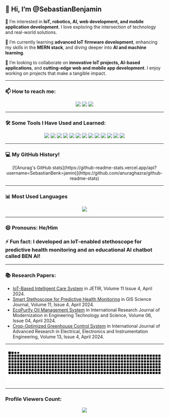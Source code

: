 ## 👋 Hi, I’m @SebastianBenjamin

👀 I’m interested in **IoT, robotics, AI, web development, and mobile application development**. I love exploring the intersection of technology and real-world solutions.

🌱 I’m currently learning **advanced IoT firmware development**, enhancing my skills in the **MERN stack**, and diving deeper into **AI and machine learning**.

💞️ I’m looking to collaborate on **innovative IoT projects, AI-based applications**, and **cutting-edge web and mobile app development**. I enjoy working on projects that make a tangible impact.

---

### 📫 How to reach me:
<p align="center">
  <a href="mailto:benjaminsebastian156@gmail.com"><img src="https://img.icons8.com/material-rounded/48/000000/new-post.png"/></a>
  <a href="https://www.linkedin.com/in/benjamin-sebastian-7015aa312/"><img src="https://img.icons8.com/color/48/000000/linkedin-circled--v1.png"/></a>
  <a href="https://www.instagram.com/benju._.z/"><img src="https://img.icons8.com/fluency/48/000000/instagram-new.png"/></a>
</p>

---

### 🛠 Some Tools I Have Used and Learned:
<p align="center">
  <img src="https://img.icons8.com/color/48/000000/c.png"/>
  <img src="https://img.icons8.com/color/48/000000/java-coffee-cup-logo.png"/>
  <img src="https://img.icons8.com/color/48/000000/python.png"/>
  <img src="https://img.icons8.com/color/48/000000/javascript.png"/>
  <img src="https://img.icons8.com/color/48/000000/nodejs.png"/>
  <img src="https://img.icons8.com/color/48/000000/react-native.png"/>
  <img src="https://img.icons8.com/color/48/000000/mongodb.png"/>
  <img src="https://img.icons8.com/color/48/000000/firebase.png"/>
  <img src="https://img.icons8.com/color/48/000000/mysql.png"/>
  <img src="https://img.icons8.com/color/48/000000/arduino.png"/>
  <img src="https://img.icons8.com/color/48/000000/git.png"/>
  <img src="https://img.icons8.com/color/48/000000/html-5.png"/>
  <img src="https://img.icons8.com/color/48/000000/css3.png"/>
</p>

---

### 💻 My GitHub History!
<p align="center">
  [![Anurag's GitHub stats](https://github-readme-stats.vercel.app/api?username=SebastianBenk=jamin)](https://github.com/anuraghazra/github-readme-stats)
</p>

---

### 📊 Most Used Languages
<p align="center">
  <img src="https://github-readme-stats.vercel.app/api/top-langs/?username=SebastianBenjamin&layout=compact&count_private=true&theme=dark" />
</p>

---

### 😄 Pronouns: He/Him

### ⚡ Fun fact: I developed an **IoT-enabled stethoscope** for predictive health monitoring and an **educational AI chatbot** called BEN AI!

---

### 📚 Research Papers:
- [IoT-Based Intelligent Care System](https://www.jetir.org/download1.php?file=JETIR2404D70.pdf) in JETIR, Volume 11 Issue 4, April 2024.
- [Smart Stethoscope for Predictive Health Monitoring](https://drive.google.com/file/d/1q6uluEJkZ_6pAfvmS0AXzQGnow0uEoqG/view) in GIS Science Journal, Volume 11, Issue 4, April 2024.
- [EcoPurify Oil Management System](https://www.irjmets.com/uploadedfiles/paper//issue_4_april_2024/54331/final/fin_irjmets1714308572.pdf) in International Research Journal of Modernization in Engineering Technology and Science, Volume 06, Issue 04, April 2024.
- [Crop-Optimized Greenhouse Control System](https://www.ijareeie.com/upload/2024/april/44_Crop.pdf) in International Journal of Advanced Research in Electrical, Electronics and Instrumentation Engineering, Volume 13, Issue 4, April 2024.

---

<div align="center">
  <img src="https://github.com/SebastianBenjamin/SebastianBenjamin/blob/output/github-contribution-grid-snake-dark.svg" alt="snake animation">
</div>

---

### Profile Viewers Count:
<div align="center">
  <img src="https://profile-counter.glitch.me/SebastianBenjamin/count.svg" />
</div>
